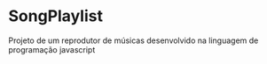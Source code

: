 # SongPlaylist
Projeto de um reprodutor de músicas desenvolvido na linguagem de programação javascript
